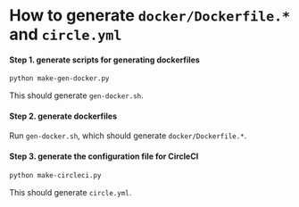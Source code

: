 # How to generate `docker/Dockerfile.*` and `circle.yml`

#### Step 1. generate scripts for generating dockerfiles

```bash
python make-gen-docker.py
```

This should generate `gen-docker.sh`.

#### Step 2. generate dockerfiles

Run `gen-docker.sh`, which should generate `docker/Dockerfile.*`.


#### Step 3. generate the configuration file for CircleCI

```bash
python make-circleci.py
```

This should generate `circle.yml`.
